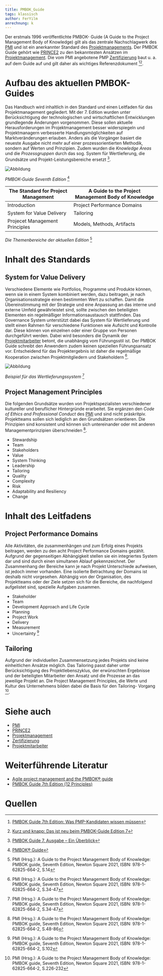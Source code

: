 ```yaml
---
title: PMBOK_Guide
tags: klassisch
author: FerYilm
anrechnung: k
---
```

Der erstmals 1996 veröffentlichte PMBOK- Guide (A Guide to the Project Management Body of Knowledge) gilt als das zentrale Nachschlagwerk des [PMI](PMI_Institution.md) und ist ein anerkannter Standard des [Projektmanagements](Projektmanagement.md). Der PMBOK Guide gehört wie [PRINCE2](PRINCE2.md) zu den bekanntesten Ansätzen im [Projektmanagement](Projektmanagement.md).
Die vom PMI angebotene PMP [Zertifizierung](Zertifizierungen.md) baut u. a. auf dem Guide auf und gilt daher als wichtiges Referenzdokument [^1][^2].

# Aufbau des aktuellen PMBOK-Guides
Das Handbuch wird inhaltlich in den Standard und einen Leitfaden für das Projektmanagement gegliedert. Mit der 7. Edition wurden unter Berücksichtigung der technologischen und wirtschaftlichen Entwicklungen grundlegende Änderungen vorgenommen. Diese sollen aktuelle Herausforderungen im Projektmanagement besser widerspiegeln und Projektmanagern verbesserte Handlungsmöglichkeiten auf Marktveränderungen erlauben.
Anders als die Vorgänger basiert die neueste Ausgabe nicht mehr auf einer prozessorientierten Methodik, sondern auf Werten und Prinzipien. Zudem wurden die *Knowledge Areas* und die *Prozessgruppen* durch das sog. System für Wertlieferung, die Grundsätze und Projekt-Leistungsbereiche ersetzt [^3].

![Abbildung](PMBOK_Guide/foto.jpg)

*PMBOK-Guide Seventh Edition* [^4]




| The Standard for Project Management | A Guide to the Project Management Body of Knowledge |
| ------------- | ------------- | 
| Introduction  | Project Performance Domains  |
| System for Value Delivery  | Tailoring |
| Projecet Management Principles | Models, Methods, Artifacts

_Die Themenbereiche der aktuellen Edition_ [^5]



# Inhalt des Standards

## System for Value Delivery

Verschiedene Elemente wie Portfolios, Programme und Produkte können, wenn sie in einem System kombiniert werden, dazu beitragen, je nach Organisationsstrategie einen bestimmten Wert zu schaffen. Damit die Übereinstimmung mit der Strategie und eine Anpassung an das interne und externe Umfeld gewährleistet sind, sollte zwischen den beteiligten Elementen ein regelmäßiger Informationsaustausch stattfinden. Das Governance System unterstützt dabei das System für Wertlieferung und stellt einen Rahmen für verschiedene Funktionen wie Aufsicht und Kontrolle dar. Diese können von einzelnen oder einer Gruppe von Personen durchgeführt werden. Dabei wird besonders die Dynamik der [Projektmitarbeiter](Projektmitarbeiter.md) betont, die unabhängig vom Führungsstil ist. Der PMBOK Guide schreibt den Anwendern zudem keinen speziellen Führungsansatz vor. Entscheidend für das Projektergebnis ist daher die regelmäßige Kooperation zwischen Projektmitgliedern und Stakeholdern [^6].

![Abbildung](PMBOK_Guide/system.jpg)

*Beispiel für das Wertlieferungssystem* [^6]

## Project Management Principles 
Die folgenden Grundsätze wurden von Projektspezialisten verschiedener kultureller und beruflicher Hintergründe erarbeitet. Sie ergänzen den *Code of Ethics and Professional Conduct* des [PMI](PMI_Institution.md) und sind nicht präskritpiv. Projektteams sollen sich lediglich an den Grundsätzen orientieren. Die Prinzipien sind konsistent und können sich untereinander oder mit anderen Managementprinzipien überschneiden [^7].

* Stewardship
* Team
* Stakeholders
* Value
* System Thinking
* Leadership
* Tailoring
* Quality
* Complexity
* Risk
* Adaptability and Resiliency
* Change


# Inhalt des Leitfadens

## Project Performance Domains

Alle Aktivitäten, die zusammenhängen und zum Erfolg eines Projekts beitragen, werden zu den acht Project Performance Domains gezählt. Aufgrund der gegenseitigen Abhängigkeit stellen sie ein integriertes System dar und sind durch einen simultanen Ablauf gekennzeichnet. Der Zusammenhang der Bereiche kann je nach Projekt Unterschiede aufweisen, ist jedoch immer vorhanden. Eine isolierte Betrachtung der Domains ist deshalb nicht vorgesehen. Abhängig von der Organisation, des Projektteams oder der Ziele setzen sich für die Bereiche, die nachfolgend aufgelistet sind, spezielle Aufgaben zusammen.

*	Stakeholder
*	Team
*	Development Approach and Life Cycle
*	Planning
*	Project Work
*	Delivery
*	Measurement 
*	Uncertainty [^8]

## Tailoring 

Aufgrund der individuellen Zusammensetzung jedes Projekts sind keine einheitlichen Ansätze möglich. Das Tailoring passt daher unter Berücksichtigung des Projektlebenszyklus, der erwünschten Ergebnisse und der beteiligten Mitarbeiter den Ansatz und die Prozesse an das jeweilige Projekt an. Die Project Management Principles, die Werte und Kultur des Unternehmens bilden dabei die Basis für den Tailoring- Vorgang [^9].


# Siehe auch

* [PMI](PMI_Institution.md)
* [PRINCE2](PRINCE2.md)
* [Projektmanagement](Projektmanagement.md)
* [Zertifizierung](Zertifizierungen.md)
* [Projektmitarbeiter](Projektmitarbeiter.md)

# Weiterführende Literatur

* [Agile project management and the PMBOK® guide](https://www.pmi.org/learning/library/agile-project-management-pmbok-waterfall-7042)
* [PMBOK Guide 7th Edition (12 Principles)](https://www.youtube.com/watch?v=fGrsUSw1_Vw)

# Quellen
[^1]:[PMBOK Guide 7th Edition: Was PMP-Kandidaten wissen müssen](https://www.theprojectgroup.com/blog/pmbok-guide-7th-edition/) 
[^2]:[Kurz und knapp: Das ist neu beim PMBOK-Guide Edition 7](https://www.inloox.de/unternehmen/blog/artikel/kurz-und-knapp-das-ist-neu-beim-pmbok-guide-edition-7/)
[^3]:[PMBOK Guide 7. Ausgabe – Ein Überblick](https://www.tiba-business-school.de/pmbok-guide-7-ausgabe-ueberblick/)
[^4]:[PMBOK® Guide](https://www.pmi.org/pmbok-guide-standards/foundational/PMBOK) 
[^5]:PMI (Hrsg.): A Guide to the Project Management Body of Knowledge: PMBOK guide, Seventh Edition, Newton Square 2021, ISBN: 978-1-62825-664-2, S.14
[^6]:PMI (Hrsg.): A Guide to the Project Management Body of Knowledge: PMBOK guide, Seventh Edition, Newton Square 2021, ISBN: 978-1-62825-664-2, S.34-47
[^7]:PMI (Hrsg.): A Guide to the Project Management Body of Knowledge: PMBOK guide, Seventh Edition, Newton Square 2021, ISBN: 978-1-62825-664-2, S.48-86
[^8]:PMI (Hrsg.): A Guide to the Project Management Body of Knowledge: PMBOK guide, Seventh Edition, Newton Square 2021, ISBN: 978-1-62825-664-2, S.102
[^9]:PMI (Hrsg.): A Guide to the Project Management Body of Knowledge: PMBOK guide, Seventh Edition, Newton Square 2021, ISBN: 978-1-62825-664-2, S.226-232

